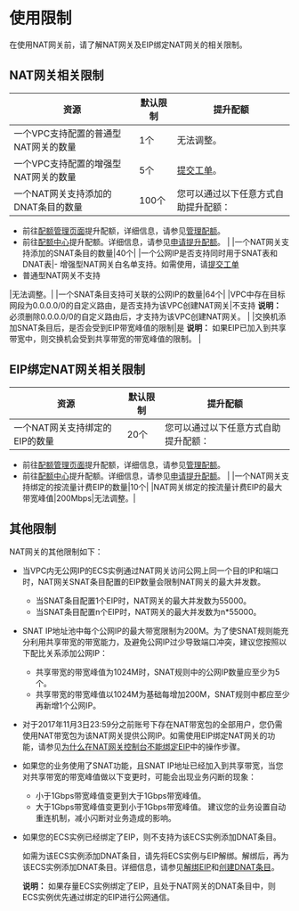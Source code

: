 # 使用限制

在使用NAT网关前，请了解NAT网关及EIP绑定NAT网关的相关限制。

## NAT网关相关限制

|资源|默认限制|提升配额|
|--|----|----|
|一个VPC支持配置的普通型NAT网关的数量|1个|无法调整。|
|一个VPC支持配置的增强型NAT网关的数量|5个|[提交工单](https://selfservice.console.aliyun.com/ticket/category/natgw/today)。|
|一个NAT网关支持添加的DNAT条目的数量|100个|您可以通过以下任意方式自助提升配额：

-   前往[配额管理页面](https://vpc.console.aliyun.com/quota)提升配额，详细信息，请参见[管理配额](/cn.zh-CN/通用配置/管理配额.md)。
-   前往[配额中心](https://quotas.console.aliyun.com)提升配额。详细信息，请参见[申请提升配额]()。 |
|一个NAT网关支持添加的SNAT条目的数量|40个|
|一个公网IP是否支持同时用于SNAT表和DNAT表|-   增强型NAT网关白名单支持。如需使用，请[提交工单](https://selfservice.console.aliyun.com/ticket/category/natgw/today)
-   普通型NAT网关不支持

|无法调整。|
|一个SNAT条目支持可关联的公网IP的数量|64个|
|VPC中存在目标网段为0.0.0.0/0的自定义路由，是否支持为该VPC创建NAT网关|不支持 **说明：** 必须删除0.0.0.0/0的自定义路由后，才支持为该VPC创建NAT网关。 |
|交换机添加SNAT条目后，是否会受到EIP带宽峰值的限制|是 **说明：** 如果EIP已加入到共享带宽中，则交换机会受到共享带宽的带宽峰值的限制。 |

## EIP绑定NAT网关相关限制

|资源|默认限制|提升配额|
|--|----|----|
|一个NAT网关支持绑定的EIP的数量|20个|您可以通过以下任意方式自助提升配额：

-   前往[配额管理页面](https://vpc.console.aliyun.com/quota)提升配额，详细信息，请参见[管理配额](/cn.zh-CN/通用配置/管理配额.md)。
-   前往[配额中心](https://quotas.console.aliyun.com)提升配额。详细信息，请参见[申请提升配额]()。 |
|一个NAT网关支持绑定的按流量计费EIP的数量|10个|
|NAT网关绑定的按流量计费EIP的最大带宽峰值|200Mbps|无法调整。|

## 其他限制

NAT网关的其他限制如下：

-   当VPC内无公网IP的ECS实例通过NAT网关访问公网上同一个目的IP和端口时，NAT网关SNAT条目配置的EIP数量会限制NAT网关的最大并发数。
    -   当SNAT条目配置1个EIP时，NAT网关的最大并发数为55000。
    -   当SNAT条目配置n个EIP时，NAT网关的最大并发数为n\*55000。
-   SNAT IP地址池中每个公网IP的最大带宽限制为200M。为了使SNAT规则能充分利用共享带宽的带宽能力，及避免公网IP过少导致端口冲突，建议您按照以下配比关系添加公网IP：
    -   共享带宽的带宽峰值为1024M时，SNAT规则中的公网IP数量应至少为5个。
    -   共享带宽的带宽峰值以1024M为基础每增加200M，SNAT规则中都应至少再新增1个公网IP。
-   对于2017年11月3日23:59分之前账号下存在NAT带宽包的全部用户，您仍需使用NAT带宽包为该NAT网关提供公网IP。如需使用EIP绑定NAT网关的功能，请参见[为什么在NAT网关控制台不能绑定EIP](/cn.zh-CN/常见问题/EIP绑定NAT网关相关问题.md)中的操作步骤。
-   如果您的业务使用了SNAT功能，且SNAT IP地址已经加入到共享带宽，当您对共享带宽的带宽峰值做以下变更时，可能会出现业务闪断的现象：

    -   小于1Gbps带宽峰值变更到大于1Gbps带宽峰值。
    -   大于1Gbps带宽峰值变更到小于1Gbps带宽峰值。
    建议您的业务设置自动重连机制，减小闪断对业务造成的影响。

-   如果您的ECS实例已经绑定了EIP，则不支持为该ECS实例添加DNAT条目。

    如需为该ECS实例添加DNAT条目，请先将ECS实例与EIP解绑。解绑后，再为该ECS实例添加DNAT条目。详细信息，请参见[解绑EIP](/cn.zh-CN/用户指南/解绑EIP.md)和[创建DNAT条目](/cn.zh-CN/DNAT/创建DNAT条目.md)。

    **说明：** 如果存量ECS实例绑定了EIP，且处于NAT网关的DNAT条目中，则ECS实例优先通过绑定的EIP进行公网通信。


